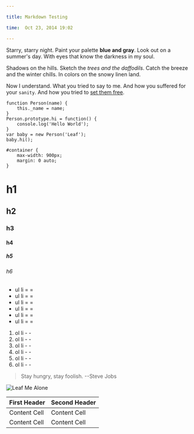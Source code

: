 ```yaml
---

title: Markdown Testing

time:  Oct 23, 2014 19:02

---
```


Starry, starry night. Paint your palette **blue and gray**. Look out on a summer's day. With eyes that know the darkness in my soul.

Shadows on the hills. Sketch the *trees and the daffodils*. Catch the breeze and the winter chills. In colors on the snowy linen land.

Now I understand. What you tried to say to me. And how you suffered for your `sanity`. And how you tried to [set them free](http://github.com).

```
function Person(name) {
    this._name = name;
}
Person.prototype.hi = function() {
    console.log('Hello World');
}
var baby = new Person('Leaf');
baby.hi();
```

```
#container {
    max-width: 900px;
    margin: 0 auto;
}
```

# h1
## h2
### h3
#### h4
##### h5
###### h6
    
- ul li = =
- ul li = =
- ul li = =
- ul li = =
- ul li = =
- ul li = =

1. ol li - -
1. ol li - -
1. ol li - -
1. ol li - -
1. ol li - -
1. ol li - -

> Stay hungry, stay foolish. --Steve Jobs

![Leaf Me Alone](http://images.jayisgames.com/13580-b.png)

| First Header  | Second Header |
| ------------- | ------------- |
| Content Cell  | Content Cell  |
| Content Cell  | Content Cell  |
